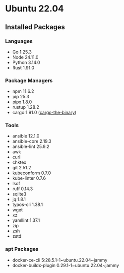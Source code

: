 # Ubuntu 22.04

## Installed Packages

### Languages

- Go 1.25.3
- Node 24.11.0
- Python 3.14.0
- Rust 1.91.0

### Package Managers

- npm 11.6.2
- pip 25.3
- pipx 1.8.0
- rustup 1.28.2
- cargo 1.91.0 ([cargo-the-binary](https://github.com/rust-lang/cargo/blob/master/src/cargo/version.rs))

### Tools

- ansible 12.1.0
- ansible-core 2.19.3
- ansible-lint 25.9.2
- awk
- curl
- chktex
- git 2.51.2
- kubeconform 0.7.0
- kube-linter 0.7.6
- lsof
- ruff 0.14.3
- sqlite3
- jq 1.8.1
- typos-cli 1.38.1
- wget
- xz
- yamllint 1.37.1
- zip
- zsh
- zstd

### apt Packages

- docker-ce-cli 5:28.5.1-1\~ubuntu.22.04\~jammy
- docker-buildx-plugin 0.29.1-1\~ubuntu.22.04\~jammy
